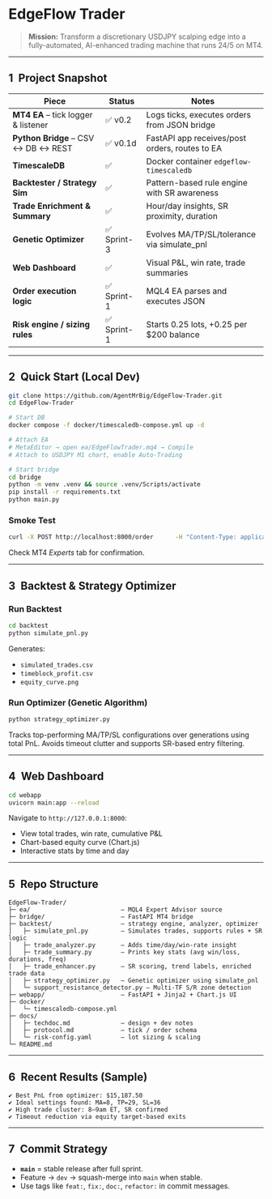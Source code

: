 
# EdgeFlow Trader

> **Mission:** Transform a discretionary USDJPY scalping edge into a fully-automated, AI-enhanced trading machine that runs 24/5 on MT4.

---

## 1 Project Snapshot

| Piece                                 | Status       | Notes |
|--------------------------------------|--------------|-------|
| **MT4 EA** – tick logger & listener  | ✅ v0.2       | Logs ticks, executes orders from JSON bridge |
| **Python Bridge** – CSV ↔ DB ↔ REST  | ✅ v0.1d      | FastAPI app receives/post orders, routes to EA |
| **TimescaleDB**                      | ✅            | Docker container `edgeflow-timescaledb` |
| **Backtester / Strategy Sim**        | ✅            | Pattern-based rule engine with SR awareness |
| **Trade Enrichment & Summary**       | ✅            | Hour/day insights, SR proximity, duration |
| **Genetic Optimizer**                | ✅ Sprint-3   | Evolves MA/TP/SL/tolerance via simulate_pnl |
| **Web Dashboard**                    | ✅            | Visual P&L, win rate, trade summaries |
| **Order execution logic**            | ✅ Sprint-1   | MQL4 EA parses and executes JSON |
| **Risk engine / sizing rules**       | ✅ Sprint-1   | Starts 0.25 lots, +0.25 per $200 balance |

---

## 2 Quick Start (Local Dev)

```bash
git clone https://github.com/AgentMrBig/EdgeFlow-Trader.git
cd EdgeFlow-Trader

# Start DB
docker compose -f docker/timescaledb-compose.yml up -d

# Attach EA
# MetaEditor → open ea/EdgeFlowTrader.mq4 → Compile
# Attach to USDJPY M1 chart, enable Auto-Trading

# Start bridge
cd bridge
python -m venv .venv && source .venv/Scripts/activate
pip install -r requirements.txt
python main.py
```

### Smoke Test

```bash
curl -X POST http://localhost:8000/order      -H "Content-Type: application/json"      -d '{"symbol":"USDJPY","side":"buy","lot":0.01}'
```

Check MT4 *Experts* tab for confirmation.

---

## 3 Backtest & Strategy Optimizer

### Run Backtest
```bash
cd backtest
python simulate_pnl.py
```

Generates:
- `simulated_trades.csv`
- `timeblock_profit.csv`
- `equity_curve.png`

### Run Optimizer (Genetic Algorithm)
```bash
python strategy_optimizer.py
```

Tracks top-performing MA/TP/SL configurations over generations using total PnL. Avoids timeout clutter and supports SR-based entry filtering.

---

## 4 Web Dashboard

```bash
cd webapp
uvicorn main:app --reload
```

Navigate to `http://127.0.0.1:8000`:

- View total trades, win rate, cumulative P&L
- Chart-based equity curve (Chart.js)
- Interactive stats by time and day

---

## 5 Repo Structure

```text
EdgeFlow-Trader/
├─ ea/                         – MQL4 Expert Advisor source
├─ bridge/                     – FastAPI MT4 bridge
├─ backtest/                   – strategy engine, analyzer, optimizer
│   ├─ simulate_pnl.py         – Simulates trades, supports rules + SR logic
│   ├─ trade_analyzer.py       – Adds time/day/win-rate insight
│   ├─ trade_summary.py        – Prints key stats (avg win/loss, durations, freq)
│   ├─ trade_enhancer.py       – SR scoring, trend labels, enriched trade data
│   ├─ strategy_optimizer.py   – Genetic optimizer using simulate_pnl
│   └─ support_resistance_detector.py – Multi-TF S/R zone detection
├─ webapp/                     – FastAPI + Jinja2 + Chart.js UI
├─ docker/
│   └─ timescaledb-compose.yml
├─ docs/
│   ├─ techdoc.md              – design + dev notes
│   ├─ protocol.md             – tick / order schema
│   └─ risk-config.yaml        – lot sizing & scaling
└─ README.md
```

---

## 6 Recent Results (Sample)

```
✔️ Best PnL from optimizer: $15,187.50
✔️ Ideal settings found: MA=8, TP=29, SL=36
✔️ High trade cluster: 8–9am ET, SR confirmed
✔️ Timeout reduction via equity target-based exits
```

---

## 7 Commit Strategy

* **`main`** = stable release after full sprint.
* Feature → `dev` → squash-merge into `main` when stable.
* Use tags like `feat:`, `fix:`, `doc:`, `refactor:` in commit messages.

